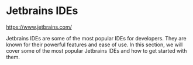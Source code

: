 # Jetbrains IDEs

https://www.jetbrains.com/

Jetbrains IDEs are some of the most popular IDEs for developers. They are known for their powerful features and ease of
use. In this section, we will cover some of the most popular Jetbrains IDEs and how to get started with them.
